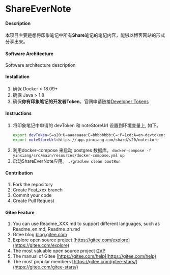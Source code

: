 # ShareEverNote

#### Description

本项目主要是想将印象笔记中所有**Share**笔记的笔记内容，能够以博客网站的形式分享出来。

#### Software Architecture
Software architecture description

#### Installation

1.  确保 Docker > 18.09+
2.  确保 Java > 1.8
3.  确保**你有印象笔记的开发者Token**。官网申请链接[Developer Tokens](https://app.yinxiang.com/api/DeveloperToken.action)

#### Instructions

1.  将印象笔记中申请的 devToken 和 noteStoreUrl 设置到环境变量上, 如下。
    ```bash
    export devToken=S=s20:U=aaaaaaaa:E=bbbbbbbb:C=:P=1cd:A=en-devtoken:V=2:H=c5xxxxxxxxxxxx038c7684c
    export noteStoreUrl=https://app.yinxiang.com/shard/s20/notestore
    ```
2.  利用docker-compose 来启动 postgres 数据库。 `docker-compose -f yinxiang/src/main/resources/docker-compose.yml up`
3.  启动ShareEverNote应用。 ` ./gradlew clean bootRun `

#### Contribution

1.  Fork the repository
2.  Create Feat_xxx branch
3.  Commit your code
4.  Create Pull Request


#### Gitee Feature

1.  You can use Readme\_XXX.md to support different languages, such as Readme\_en.md, Readme\_zh.md
2.  Gitee blog [blog.gitee.com](https://blog.gitee.com)
3.  Explore open source project [https://gitee.com/explore](https://gitee.com/explore)
4.  The most valuable open source project [GVP](https://gitee.com/gvp)
5.  The manual of Gitee [https://gitee.com/help](https://gitee.com/help)
6.  The most popular members  [https://gitee.com/gitee-stars/](https://gitee.com/gitee-stars/)
